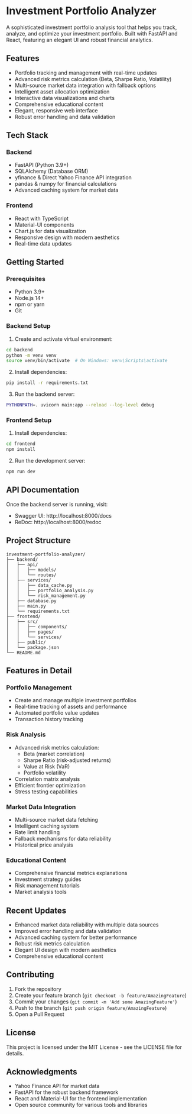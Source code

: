 # Investment Portfolio Analyzer

A sophisticated investment portfolio analysis tool that helps you track, analyze, and optimize your investment portfolio. Built with FastAPI and React, featuring an elegant UI and robust financial analytics.

## Features

- Portfolio tracking and management with real-time updates
- Advanced risk metrics calculation (Beta, Sharpe Ratio, Volatility)
- Multi-source market data integration with fallback options
- Intelligent asset allocation optimization
- Interactive data visualizations and charts
- Comprehensive educational content
- Elegant, responsive web interface
- Robust error handling and data validation

## Tech Stack

### Backend
- FastAPI (Python 3.9+)
- SQLAlchemy (Database ORM)
- yfinance & Direct Yahoo Finance API integration
- pandas & numpy for financial calculations
- Advanced caching system for market data

### Frontend
- React with TypeScript
- Material-UI components
- Chart.js for data visualization
- Responsive design with modern aesthetics
- Real-time data updates

## Getting Started

### Prerequisites
- Python 3.9+
- Node.js 14+
- npm or yarn
- Git

### Backend Setup

1. Create and activate virtual environment:
```bash
cd backend
python -m venv venv
source venv/bin/activate  # On Windows: venv\Scripts\activate
```

2. Install dependencies:
```bash
pip install -r requirements.txt
```

3. Run the backend server:
```bash
PYTHONPATH=. uvicorn main:app --reload --log-level debug
```

### Frontend Setup

1. Install dependencies:
```bash
cd frontend
npm install
```

2. Run the development server:
```bash
npm run dev
```

## API Documentation

Once the backend server is running, visit:
- Swagger UI: http://localhost:8000/docs
- ReDoc: http://localhost:8000/redoc

## Project Structure

```
investment-portfolio-analyzer/
├── backend/
│   ├── api/
│   │   ├── models/
│   │   └── routes/
│   ├── services/
│   │   ├── data_cache.py
│   │   ├── portfolio_analysis.py
│   │   └── risk_management.py
│   ├── database.py
│   ├── main.py
│   └── requirements.txt
├── frontend/
│   ├── src/
│   │   ├── components/
│   │   ├── pages/
│   │   └── services/
│   ├── public/
│   └── package.json
└── README.md
```

## Features in Detail

### Portfolio Management
- Create and manage multiple investment portfolios
- Real-time tracking of assets and performance
- Automated portfolio value updates
- Transaction history tracking

### Risk Analysis
- Advanced risk metrics calculation:
  - Beta (market correlation)
  - Sharpe Ratio (risk-adjusted returns)
  - Value at Risk (VaR)
  - Portfolio volatility
- Correlation matrix analysis
- Efficient frontier optimization
- Stress testing capabilities

### Market Data Integration
- Multi-source market data fetching
- Intelligent caching system
- Rate limit handling
- Fallback mechanisms for data reliability
- Historical price analysis

### Educational Content
- Comprehensive financial metrics explanations
- Investment strategy guides
- Risk management tutorials
- Market analysis tools

## Recent Updates

- Enhanced market data reliability with multiple data sources
- Improved error handling and data validation
- Advanced caching system for better performance
- Robust risk metrics calculation
- Elegant UI design with modern aesthetics
- Comprehensive educational content

## Contributing

1. Fork the repository
2. Create your feature branch (`git checkout -b feature/AmazingFeature`)
3. Commit your changes (`git commit -m 'Add some AmazingFeature'`)
4. Push to the branch (`git push origin feature/AmazingFeature`)
5. Open a Pull Request

## License

This project is licensed under the MIT License - see the LICENSE file for details.

## Acknowledgments

- Yahoo Finance API for market data
- FastAPI for the robust backend framework
- React and Material-UI for the frontend implementation
- Open source community for various tools and libraries 